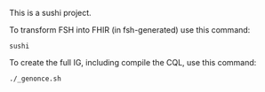This is a sushi project.

To transform FSH into FHIR (in fsh-generated) use this command:
```
sushi
```

To create the full IG, including compile the CQL, use this command:
```
./_genonce.sh
```